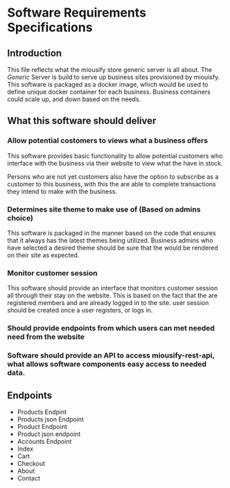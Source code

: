 # Software Requirements Specifications
## Introduction
This file reflects what the miousify store generic server is all about. The *Generic* Server is build to serve up business sites provisioned by miouisfy. 
This software is packaged as a docker image, which would be used to define unique docker container for each business. Business containers could scale up, and down based on the needs.

## What this software should deliver

### Allow potential costomers to views what a business offers
This software provides basic functionality to allow potential customers who interface with the business via their website to view what the have in stock.

Persons who are not yet customers also have the option to subscribe as a customer to this business, with this the are able to complete transactions they intend to make with the business.

### Determines site theme to make use of  (Based on admins choice)
This software is packaged in the manner based on the code that ensures that it always has the latest themes being utilized. Business admins who have selected a desired theme should be sure that the would be rendered on their site as expected.

### Monitor customer session
This software should provide an interface that monitors customer session all through their stay on the website. This is based on the fact that the are registered members and are already logged in to the site.
user session should be created once a user registers, or logs in.

### Should provide endpoints from which users can met needed need from the website

### Software should provide an API to access miousify-rest-api, what allows software components easy access to needed data.

## Endpoints
- Products Endpint
- Products json Endpoint
- Product Endpoint
- Product json endpoint
- Accounts Endpoint
- Index
- Cart
- Checkout
- About
- Contact

